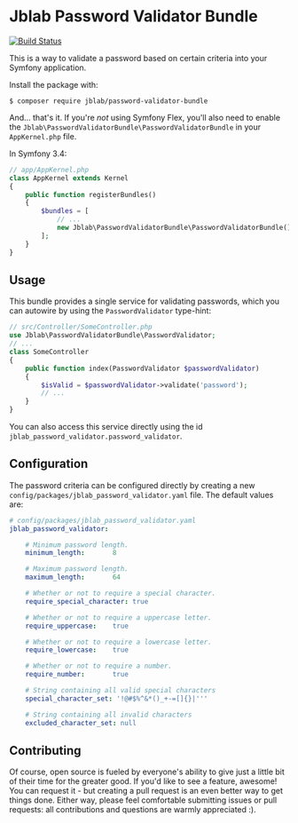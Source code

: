 # Jblab Password Validator Bundle

[![Build Status](https://travis-ci.org/jblab/password-validator-bundle.svg?branch=master)](https://travis-ci.org/jblab/password-validator-bundle)

This is a way to validate a password based on certain criteria into your Symfony application.

Install the package with:

```console
$ composer require jblab/password-validator-bundle
```

And... that's it. If you're *not* using Symfony Flex, you'll also need to enable the
`Jblab\PasswordValidatorBundle\PasswordValidatorBundle` in your `AppKernel.php` file.

In Symfony 3.4: 

```php
// app/AppKernel.php
class AppKernel extends Kernel
{
    public function registerBundles()
    {
        $bundles = [
            // ... 
            new Jblab\PasswordValidatorBundle\PasswordValidatorBundle(),
        ];
    }
}
```

## Usage
This bundle provides a single service for validating passwords, which
you can autowire by using the `PasswordValidator` type-hint:
```php
// src/Controller/SomeController.php
use Jblab\PasswordValidatorBundle\PasswordValidator;
// ...
class SomeController
{
    public function index(PasswordValidator $passwordValidator)
    {
        $isValid = $passwordValidator->validate('password');
        // ...
    }
}
```
You can also access this service directly using the id
`jblab_password_validator.password_validator`.

## Configuration
The password criteria can be configured directly by
creating a new `config/packages/jblab_password_validator.yaml` file. The
default values are:
```yaml
# config/packages/jblab_password_validator.yaml
jblab_password_validator:

    # Minimum password length.
    minimum_length:       8

    # Maximum password length.
    maximum_length:       64

    # Whether or not to require a special character.
    require_special_character: true

    # Whether or not to require a uppercase letter.
    require_uppercase:    true

    # Whether or not to require a lowercase letter.
    require_lowercase:    true

    # Whether or not to require a number.
    require_number:       true

    # String containing all valid special characters
    special_character_set: '!@#$%^&*()_+-=[]{}|'''

    # String containing all invalid characters
    excluded_character_set: null
```

## Contributing
Of course, open source is fueled by everyone's ability to give just a little bit
of their time for the greater good. If you'd like to see a feature, awesome! You can request it -
but creating a pull request is an even better way to get things done.
Either way, please feel comfortable submitting issues or pull requests: all contributions
and questions are warmly appreciated :).